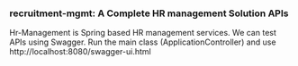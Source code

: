 ### recruitment-mgmt: A Complete HR management Solution APIs
Hr-Management is Spring based HR management services. We can test APIs using Swagger. Run the main class (ApplicationController) and use http://localhost:8080/swagger-ui.html

